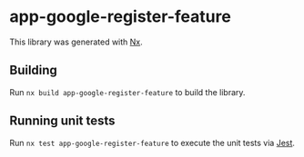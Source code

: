 # app-google-register-feature

This library was generated with [Nx](https://nx.dev).

## Building

Run `nx build app-google-register-feature` to build the library.

## Running unit tests

Run `nx test app-google-register-feature` to execute the unit tests via [Jest](https://jestjs.io).
